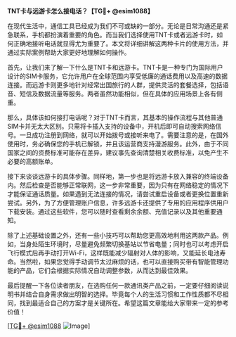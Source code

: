 **TNT卡与远游卡怎么接电话？【TG💪+ @esim1088】**

在现代生活中，通信工具已经成为我们不可或缺的一部分。无论是日常沟通还是紧急联系，手机都扮演着重要的角色。而当我们选择使用TNT卡或者远游卡时，如何正确地接听电话就显得尤为重要了。本文将详细讲解这两种卡片的使用方法，并通过实际案例帮助大家更好地理解如何操作。

首先，让我们来了解一下什么是TNT卡和远游卡。TNT卡是一种专门为国际用户设计的SIM卡服务，它允许用户在全球范围内享受低廉的通话费用以及高速的数据连接。而远游卡则更多地针对经常出国旅行的人群，提供灵活的套餐选择，包括语音、短信及数据流量等服务。两者虽然功能相似，但在具体的应用场景上各有侧重。

那么，具体该如何接打电话呢？对于TNT卡而言，其基本的操作流程与其他普通SIM卡并无太大区别。只需将卡插入支持的设备中，开机后即可自动搜索网络信号。一旦成功注册到网络，就可以开始拨号或接听来电了。需要注意的是，在国外使用时，务必确保您的手机已解锁，并且该运营商支持漫游服务。此外，由于不同国家之间的资费标准可能存在差异，建议事先查询清楚相关收费标准，以免产生不必要的高额账单。

接下来谈谈远游卡的具体步骤。同样地，第一步也是将远游卡放入兼容的终端设备内。然后检查是否能够正常联网，这一步非常重要，因为只有在网络稳定的情况下才能保证通话质量。如果遇到无法连接的情况，请尝试重启设备或者更换位置重新尝试。另外，为了方便管理账户信息，许多远游卡还提供了专用的应用程序供用户下载安装。通过这些软件，您可以随时查看剩余余额、充值记录以及其他重要通知。

除了上述基础设置之外，还有一些小技巧可以帮助您更高效地利用这两款产品。例如，当身处陌生环境时，尽量避免频繁切换基站以节省电量；同时也可以考虑开启飞行模式后再手动打开Wi-Fi，这样既能减少辐射对人体的影响，又能延长电池寿命。当然啦，如果您觉得手动调节太过麻烦的话，也可以直接购买带有智能管理功能的产品，它们会根据实际情况自动调整参数，从而达到最佳效果。

最后提醒一下各位读者朋友，在选购任何一款通讯类产品之前，一定要仔细阅读说明书并结合自身需求做出明智的选择。毕竟每个人的生活习惯和工作性质都不尽相同，找到最适合自己的方案才是关键所在。希望这篇文章能给大家带来一定的参考价值！

[[TG💪+ @esim1088](https://t.me/s/esim1088) ![Image](https://i.postimg.cc/4NQfJmqS/Snipaste-2025-05-13-00-14-12.png)]